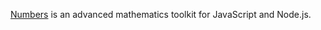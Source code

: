 [Numbers](//github.com/sjkaliski/numbers.js) is an advanced mathematics toolkit for JavaScript and Node.js.
